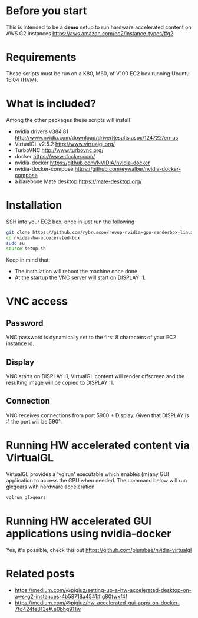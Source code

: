 # Before you start
This is intended to be a **demo** setup to run hardware accelerated content on AWS G2 instances https://aws.amazon.com/ec2/instance-types/#g2

# Requirements
These scripts must be run on a K80, M60, of V100 EC2 box running Ubuntu 16.04 (HVM).

# What is included?
Among the other packages these scripts will install
- nvidia drivers v384.81 http://www.nvidia.com/download/driverResults.aspx/124722/en-us
- VirtualGL v2.5.2 http://www.virtualgl.org/
- TurboVNC http://www.turbovnc.org/
- docker https://www.docker.com/
- nvidia-docker https://github.com/NVIDIA/nvidia-docker
- nvidia-docker-compose https://github.com/eywalker/nvidia-docker-compose
- a barebone Mate desktop https://mate-desktop.org/

# Installation
SSH into your EC2 box, once in just run the following
```bash
git clone https://github.com/rybruscoe/revup-nvidia-gpu-renderbox-linux
cd nvidia-hw-accelerated-box
sudo su
source setup.sh
```
Keep in mind that:
- The installation will reboot the machine once done.
- At the startup the VNC server will start on DISPLAY :1.

# VNC access
## Password
VNC password is dynamically set to the first 8 characters of your EC2 instance id.
## Display
VNC starts on DISPLAY :1, VirtualGL content will render offscreen and the resulting image will be copied to DISPLAY :1.
## Connection
VNC receives connections from port 5900 + Display.
Given that DISPLAY is :1 the port will be 5901.

# Running HW accelerated content via VirtualGL
VirtualGL provides a 'vglrun' executable which enables (m)any GUI application to access the GPU when needed.
The command below will run glxgears with hardware acceleration
```bash
vglrun glxgears
```

# Running HW accelerated GUI applications using nvidia-docker
Yes, it's possible, check this out
https://github.com/plumbee/nvidia-virtualgl

# Related posts
- https://medium.com/@pigiuz/setting-up-a-hw-accelerated-desktop-on-aws-g2-instances-4b58718a4541#.g80twxf4f
- https://medium.com/@pigiuz/hw-accelerated-gui-apps-on-docker-7fd424fe813e#.e0bhg911w
